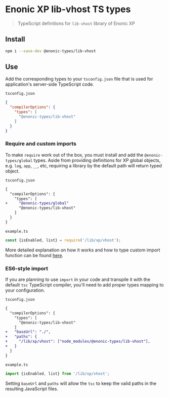 # Enonic XP lib-vhost TS types

> TypeScript definitions for `lib-vhost` library of Enonic XP

## Install

```bash
npm i --save-dev @enonic-types/lib-vhost
```

## Use

Add the corresponding types to your `tsconfig.json` file that is used for application's server-side TypeScript code.

`tsconfig.json`

```json
{
  "compilerOptions": {
    "types": [
      "@enonic-types/lib-vhost"
    ]
  }
}
```

### Require and custom imports

To make `require` work out of the box, you must install and add the `@enonic-types/global` types. Aside from providing definitions for XP
global objects, e.g. `log`, `app`, `__`, etc, requiring a library by the default path will return typed object.

`tsconfig.json`

```diff
{
  "compilerOptions": {
    "types": [
+     "@enonic-types/global"
      "@enonic-types/lib-vhost"
    ]
  }
}
```

`example.ts`

```ts
const {isEnabled, list} = require('/lib/xp/vhost');
```

More detailed explanation on how it works and how to type custom import function can be
found [here](https://developer.enonic.com/docs/xp/stable/api).

### ES6-style import

If you are planning to use `import` in your code and transpile it with the default `tsc` TypeScript compiler, you'll need to add proper
types mapping to your configuration.

`tsconfig.json`

```diff
{
  "compilerOptions": {
    "types": [
      "@enonic-types/lib-vhost"
    ]
+   "baseUrl": "./",
+   "paths": {
+     "/lib/xp/vhost": ["node_modules/@enonic-types/lib-vhost"],
+   }
  }
}
```

`example.ts`

```ts
import {isEnabled, list} from '/lib/xp/vhost';
```

Setting `baseUrl` and `paths` will allow the `tsc` to keep the valid paths in the resulting JavaScript files.
